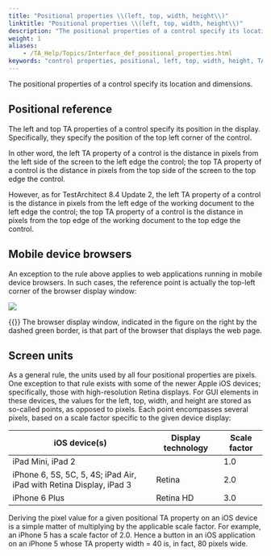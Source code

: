 ```yaml
--- 
title: "Positional properties \\(left, top, width, height\\)"
linktitle: "Positional properties \\(left, top, width, height\\)"
description: "The positional properties of a control specify its location and dimensions."
weight: 1
aliases: 
    - /TA_Help/Topics/Interface_def_positional_properties.html
keywords: "control properties, positional, left, top, width, height, TA property, left, top, width, height, positional properties, properties, primary"
---
```


The positional properties of a control specify its location and dimensions.

## Positional reference

The left and top TA properties of a control specify its position in the display. Specifically, they specify the position of the top left corner of the control.

In other word, the left TA property of a control is the distance in pixels from the left side of the screen to the left edge the control; the top TA property of a control is the distance in pixels from the top side of the screen to the top edge the control.

However, as for TestArchitect 8.4 Update 2, the left TA property of a control is the distance in pixels from the left edge of the working document to the left edge the control; the top TA property of a control is the distance in pixels from the top edge of the working document to the top edge the control.



## Mobile device browsers

An exception to the rule above applies to web applications running in mobile device browsers. In such cases, the reference point is actually the top-left corner of the browser display window:

![](/images/TA_Help/Images/properties.positional.01.png)

{{<tip>}} The browser display window, indicated in the figure on the right by the dashed green border, is that part of the browser that displays the web page.

## Screen units

As a general rule, the units used by all four positional properties are pixels. One exception to that rule exists with some of the newer Apple iOS devices; specifically, those with high-resolution Retina displays. For GUI elements in these devices, the values for the left, top, width, and height are stored as so-called points, as opposed to pixels. Each point encompasses several pixels, based on a scale factor specific to the given device display:

|iOS device\(s\)|Display technology|Scale factor|
|---------------|------------------|------------|
|iPad Mini, iPad 2| |1.0|
|iPhone 6, 5S, 5C, 5, 4S; iPad Air, iPad with Retina Display, iPad 3|Retina|2.0|
|iPhone 6 Plus|Retina HD|3.0|

Deriving the pixel value for a given positional TA property on an iOS device is a simple matter of multiplying by the applicable scale factor. For example, an iPhone 5 has a scale factor of 2.0. Hence a button in an iOS application on an iPhone 5 whose TA property width = 40 is, in fact, 80 pixels wide.


